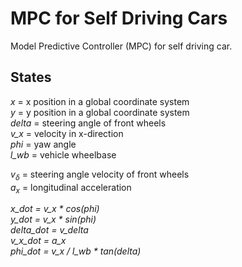 # MPC for Self Driving Cars
Model Predictive Controller (MPC) for self driving car.

## States
*x* = x position in a global coordinate system  
*y* = y position in a global coordinate system  
*delta* = steering angle of front wheels  
*v_x* = velocity in x-direction  
*phi* = yaw angle  
*l_wb* = vehicle wheelbase  

$v_{\delta}$ = steering angle velocity of front wheels  
$a_x$ = longitudinal acceleration  



*x_dot = v_x * cos(phi)*  
*y_dot = v_x * sin(phi)*  
*delta_dot = v_delta*  
*v_x_dot = a_x*  
*phi_dot = v_x / l_wb * tan(delta)*  
